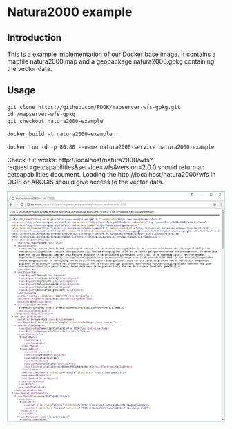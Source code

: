 # Natura2000 example

## Introduction
This is a example implementation of our [Docker base image](https://github.com/PDOK/mapserver-wfs-gpkg). It contains a mapfile natura2000.map and a geopackage natura2000.gpkg containing the vector data.

## Usage
```
git clone https://github.com/PDOK/mapserver-wfs-gpkg.git
cd /mapserver-wfs-gpkg
git checkout natura2000-example
```

```
docker build -t natura2000-example .
```

```
docker run -d -p 80:80 --name natura2000-service natura2000-example
```

Check if it works: http://localhost/natura2000/wfs?request=getcapabilities&service=wfs&version=2.0.0 should return an getcapabilities document. Loading the http://localhost/natura2000/wfs in QGIS or ARCGIS should give access to the vector data.

![getcapabilities](/img/getcapabilities-natura2000.jpg)
